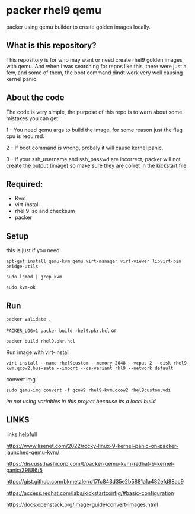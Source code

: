 # packer rhel9 qemu
packer using qemu builder to create golden images locally.

## What is this repository?

This repository is for who may want or need create rhel9 golden images with qemu. And when i was searching for repos like this, there were just a few, and
some of them, the boot command dindt work very well causing kernel panic.

## About the code

The code is very simple, the purpose of this repo is to warn about some mistakes you can get.

1 - You need qemu args to build the image, for some reason just the flag cpu is required.

2 - If boot command is wrong, probaly it will cause kernel panic.

3 - If your ssh_username and ssh_passwd are incorrect, packer will not create the output (image) so make sure they are corret in the kickstart file

## Required:

- Kvm 
- virt-install
- rhel 9 iso and checksum
- packer

## Setup

this is just if you need 

`apt-get install qemu-kvm qemu virt-manager virt-viewer libvirt-bin bridge-utils`

`sudo lsmod | grep kvm`

`sudo kvm-ok`


## Run

`
packer validate .
`

`
PACKER_LOG=1 packer build rhel9.pkr.hcl
`
or

`
packer build rhel9.pkr.hcl
`

Run image with virt-install

`
virt-install --name rhel9custom --memory 2048 --vcpus 2 --disk rhel9-kvm.qcow2,bus=sata --import --os-variant rhl9 --network default
`

convert img

`sudo qemu-img convert -f qcow2 rhel9-kvm.qcow2 rhel9custom.vdi`

*im not using variables in this project because its a local build*
## LINKS

links helpfull

https://www.lisenet.com/2022/rocky-linux-9-kernel-panic-on-packer-launched-qemu-kvm/

https://discuss.hashicorp.com/t/packer-qemu-kvm-redhat-9-kernel-panic/39886/5

https://gist.github.com/bkmetzler/d17fc843d35e2b5881a1a482efd88ac9

https://access.redhat.com/labs/kickstartconfig/#basic-configuration

https://docs.openstack.org/image-guide/convert-images.html
